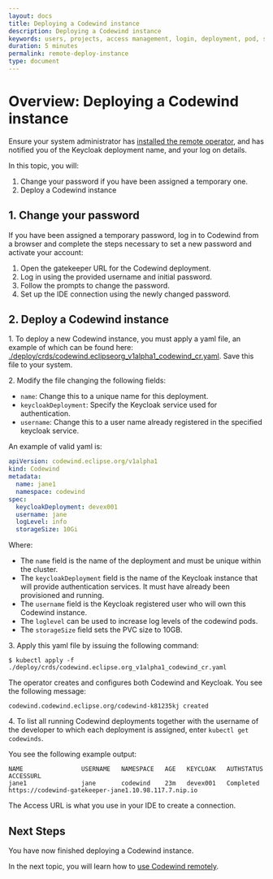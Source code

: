 ```yaml
---
layout: docs
title: Deploying a Codewind instance
description: Deploying a Codewind instance
keywords: users, projects, access management, login, deployment, pod, security, securing cloud connection, remote deployment of Codewind, remote, remote operator, remote codewind instance
duration: 5 minutes
permalink: remote-deploy-instance
type: document
---
```


# Overview: Deploying a Codewind instance

Ensure your system administrator has [installed the remote operator](./remote-install-operator.html), and has notified you of the Keycloak deployment name, and your log on details. 

In this topic, you will:
1. Change your password if you have been assigned a temporary one. 
2. Deploy a Codewind instance

## 1. Change your password

If you have been assigned a temporary password, log in to Codewind from a browser and complete the steps necessary to set a new password and activate your account:
1. Open the gatekeeper URL for the Codewind deployment.
2. Log in using the provided username and initial password.
3. Follow the prompts to change the password.
4. Set up the IDE connection using the newly changed password.

## 2. Deploy a Codewind instance

1\. To deploy a new Codewind instance, you must apply a yaml file, an example of which can be found here: [./deploy/crds/codewind.eclipseorg_v1alpha1_codewind_cr.yaml](./deploy/crds/codewind.eclipseorg_v1alpha1_codewind_cr.yaml). Save this file to your system. 

2\. Modify the file changing the following fields:
- `name`: Change this to a unique name for this deployment.
- `keycloakDeployment`: Specify the Keycloak service used for authentication.
- `username`: Change this to a user name already registered in the specified keycloak service.

An example of valid yaml is:

```yaml
apiVersion: codewind.eclipse.org/v1alpha1
kind: Codewind
metadata:
  name: jane1
  namespace: codewind
spec:
  keycloakDeployment: devex001
  username: jane
  logLevel: info
  storageSize: 10Gi
```

Where:
- The `name` field is the name of the deployment and must be unique within the cluster.
- The `keycloakDeployment` field is the name of the Keycloak instance that will provide authentication services. It must have already been provisioned and running.
- The `username` field is the Keycloak registered user who will own this Codewind instance.
- The `loglevel` can be used to increase log levels of the codewind pods.
- The `storageSize` field sets the PVC size to 10GB.

3\. Apply this yaml file by issuing the following command: 

`$ kubectl apply -f ./deploy/crds/codewind.eclipse.org_v1alpha1_codewind_cr.yaml`

The operator creates and configures both Codewind and Keycloak. You see the following message:

`codewind.codewind.eclipse.org/codewind-k81235kj created`

4\. To list all running Codewind deployments together with the username of the developer to which each deployment is assigned, enter `kubectl get codewinds`.

You see the following example output:

```
NAME                USERNAME   NAMESPACE   AGE   KEYCLOAK   AUTHSTATUS   ACCESSURL
jane1               jane       codewind    23m   devex001   Completed    https://codewind-gatekeeper-jane1.10.98.117.7.nip.io
```

The Access URL is what you use in your IDE to create a connection. 

## Next Steps

You have now finished deploying a Codewind instance. 

In the next topic, you will learn how to [use Codewind remotely](./remote-codewind-overview.html).